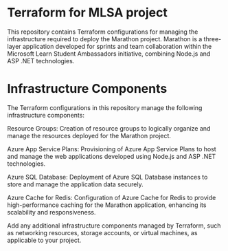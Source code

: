 # Terraform for MLSA project
This repository contains Terraform configurations for managing the infrastructure required to deploy the Marathon project. Marathon is a three-layer application developed for sprints and team collaboration within the Microsoft Learn Student Ambassadors initiative, combining Node.js and ASP .NET technologies.

# Infrastructure Components
The Terraform configurations in this repository manage the following infrastructure components:

Resource Groups: Creation of resource groups to logically organize and manage the resources deployed for the Marathon project.

Azure App Service Plans: Provisioning of Azure App Service Plans to host and manage the web applications developed using Node.js and ASP .NET technologies.

Azure SQL Database: Deployment of Azure SQL Database instances to store and manage the application data securely.

Azure Cache for Redis: Configuration of Azure Cache for Redis to provide high-performance caching for the Marathon application, enhancing its scalability and responsiveness.

Add any additional infrastructure components managed by Terraform, such as networking resources, storage accounts, or virtual machines, as applicable to your project.

